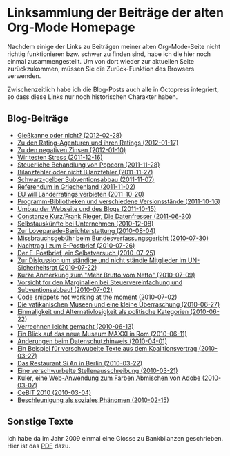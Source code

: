 # Linksammlung der Beiträge der alten Org-Mode Homepage

Nachdem einige der Links zu Beiträgen meiner alten Org-Mode-Seite
nicht richtig funktionieren bzw. schwer zu finden sind, habe ich die
hier noch einmal zusammengestellt. Um von dort wieder zur aktuellen
Seite zurückzukommen, müssen Sie die Zurück-Funktion des Browsers
verwenden.

Zwischenzeitlich habe ich die Blog-Posts auch alle in Octopress
integriert, so dass diese Links nur noch historischen Charakter
haben. 

## Blog-Beiträge

* [Gießkanne oder nicht? (2012-02-28)](http://archive.dbrunner.de/blog/2012/02/28/giekanne-oder-nicht.html)
* [Zu den Rating-Agenturen und ihren Ratings (2012-01-17)](http://archive.dbrunner.de/blog/2012/01/17/zu-den-rating-agenturen-und-ihren-ratings.html)
* [Zu den negativen Zinsen (2012-01-10)](http://archive.dbrunner.de/blog/2012/01/10/zu-den-negativen-zinsen.html)
* [Wir testen Stress (2011-12-16)](http://archive.dbrunner.de/blog/2011/12/16/wir-testen-stress.html)
* [Steuerliche Behandlung von Popcorn (2011-11-28)](http://archive.dbrunner.de/blog/2011/11/28/steuerliche-behandlung-von-popcorn.html)
* [Bilanzfehler oder nicht Bilanzfehler (2011-11-27)](http://archive.dbrunner.de/blog/2011/11/27/bilanzfehler-oder-nicht-bilanzfehler.html)
* [Schwarz-gelber Subventionsabbau (2011-11-07)](http://archive.dbrunner.de/blog/2011/11/07/schwarz-gelber-subventionsabbau.html)
* [Referendum in Griechenland (2011-11-02)](http://archive.dbrunner.de/blog/2011/11/02/referendum-in-griechenland.html)
* [EU will Länderratings verbieten (2011-10-20)](http://archive.dbrunner.de/blog/2011/10/20/eu-will-lnderrtings-verbieten.html)
* [Programm-Bibliotheken und verschiedene Versionsstände (2011-10-16)](http://archive.dbrunner.de/blog/2011/10/16/programm-bibliotheken-und-verschiedene-versionsstnde.html)
* [Umbau der Webseite und des Blogs (2011-10-15)](http://archive.dbrunner.de/blog/2011/10/15/umbau-der-webseite-und-des-blogs.html) 
* [Constanze Kurz/Frank Rieger, Die Datenfresser (2011-06-30)](http://archive.dbrunner.de/blog/2011/06/30/constanze-kurzfrank-rieger-die-datenfresser.html)
* [Selbstauskünfte bei Unternehmen (2010-12-08)](http://archive.dbrunner.de/blog/2010/12/08/selbstausknfte-bei-unternehmen.html) 
* [Zur Loveparade-Berichterstattung (2010-08-04)](http://archive.dbrunner.de/blog/2010/08/04/zur-loveparade-berichterstattung.html)
* [Missbrauchsgebühr beim Bundesverfassungsgericht (2010-07-30)](http://archive.dbrunner.de/blog/2010/07/30/missbrauchsgebhr-beim-bundesverfassungsgericht.html)
* [Nachtrag I zum E-Postbrief (2010-07-26)](http://archive.dbrunner.de/blog/2010/07/26/nachtrag-i-zum-e-postbrief.html)
* [Der E-Postbrief, ein Selbstversuch (2010-07-25)](http://archive.dbrunner.de/blog/2010/07/25/der-e-postbrief-ein-selbstversuch.html)
* [Zur Diskussion um ständige und nicht ständie Mitglieder im UN-Sicherheitsrat (2010-07-22)](http://archive.dbrunner.de/blog/2010/07/22/zur-diskussion-um-stndige-und-nicht-stndige-mitglieder-im-un-sicherheitsrat.html)
* [Kurze Anmerkung zum "Mehr Brutto vom Netto" (2010-07-09)](http://archive.dbrunner.de/blog/2010/07/09/kurze-anmerkung-zum-mehr-brutto-vom-netto.html)
* [Vorsicht for den Marginalien bei Steuervereinfachung und Subventionsabbau! (2010-07-02)](http://archive.dbrunner.de/blog/2010/07/02/vorsicht-vor-den-marginalien-bei-steuervereinfachung-und-subventionsabbau.html)
* [Code snippets not working at the moment (2010-07-02)](http://archive.dbrunner.de/blog/2010/07/02/code-snippets-not-working-at-the-moment.html)
* [Die vatikanischen Museen und eine kleine Überraschung (2010-06-27)](http://archive.dbrunner.de/blog/2010/06/27/die-vatikanischen-museen-und-eine-kleine-berraschung.html)
* [Einmaligkeit und Alternativlosigkeit als politische Kategorien (2010-06-22)](http://archive.dbrunner.de/blog/2010/06/22/einmaligkeit-und-alternativlosigkeit-als-politische-kategorien.html)
* [Verrechnen leicht gemacht (2010-06-13)](http://archive.dbrunner.de/blog/2010/06/13/verrechnen-leicht-gemacht.html)
* [Ein Blick auf das neue Museum MAXXI in Rom (2010-06-11)](http://archive.dbrunner.de/blog/2010/06/11/ein-blick-auf-das-neue-mueseum-maxxi-in-rom.html)
* [Änderungen beim Datenschutzhinweis (2010-04-01)](http://archive.dbrunner.de/blog/2010/04/01/nderungen-beim-datenschutzhinweis.html)
* [Ein Beispiel für verschwubelte Texte aus dem Koalitionsvertrag (2010-03-27)](http://archive.dbrunner.de/blog/2010/03/27/ein-beispiel-fr-verschwurbelte-texte-aus-dem-koalitionsvertrag.html)
* [Das Restaurant Si An in Berlin (2010-03-22)](http://archive.dbrunner.de/blog/2010/03/22/das-restaurant-si-an-in-berlin.html)
* [Eine verschwurbelte Stellenausschreibung (2010-03-21)](http://archive.dbrunner.de/blog/2010/03/21/eine-verschwurbelte-stellenausschreibung.html)
* [Kuler, eine Web-Anwendung zum Farben Abmischen von Adobe (2010-03-07)](http://archive.dbrunner.de/blog/2010/03/07/kuler-eine-web-anwendung-zum-farben-abmischen-von-adobe.html)
* [CeBIT 2010 (2010-03-04)](http://archive.dbrunner.de/blog/2010/03/04/cebit-.html)
* [Beschleunigung als soziales Phänomen (2010-02-15)](http://archive.dbrunner.de/blog/2010/02/15/beschleunigung-als-soziales-phnomen.html)

## Sonstige Texte

Ich habe da im Jahr 2009 einmal eine Glosse zu Bankbilanzen
geschrieben. Hier ist das
[PDF](/pub/bankbilanz.pdf) dazu.

